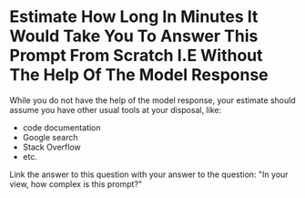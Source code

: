 # Estimate How Long In Minutes It Would Take You To Answer This Prompt From Scratch I.E Without The Help Of The Model Response

While you do not have the help of the model response, your estimate should assume you have other usual tools at your disposal, like:

- code documentation
- Google search
- Stack Overflow
- etc.

Link the answer to this question with your answer to the question: "In your view, how complex is this prompt?"
